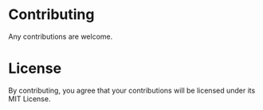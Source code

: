 # Contributing

Any contributions are welcome.

# License

By contributing, you agree that your contributions will be licensed under its MIT License.
